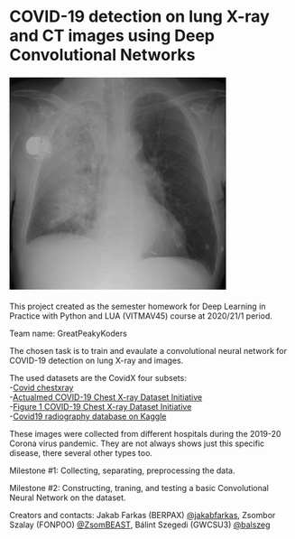 # COVID-19 detection on lung X-ray and CT images using Deep Convolutional Networks

![](xray.gif)

This project created as the semester homework for Deep Learning in Practice with Python and LUA (VITMAV45) course at 2020/21/1 period.

Team name: GreatPeakyKoders

The chosen task is to train and evaulate a convolutional neural network for COVID-19 detection on lung X-ray and images.

The used datasets are the CovidX four subsets: <br/>
-[Covid chestxray](https://github.com/ieee8023/covid-chestxray-dataset) <br/>
-[Actualmed COVID-19 Chest X-ray Dataset Initiative](https://github.com/agchung/Actualmed-COVID-chestxray-dataset) <br/>
-[Figure 1 COVID-19 Chest X-ray Dataset Initiative](https://github.com/agchung/Figure1-COVID-chestxray-dataset) <br/>
-[Covid19 radiography database on Kaggle](https://www.kaggle.com/tawsifurrahman/covid19-radiography-database) <br/>

These images were collected from different hospitals during the 2019-20 Corona virus pandemic. They are not always shows just this specific disease, there several other types too.

Milestone #1:
Collecting, separating, preprocessing the data.

Milestone #2:
Constructing, traning, and testing a basic Convolutional Neural Network on the dataset.

Creators and contacts: Jakab Farkas (BERPAX) [@jakabfarkas](https://github.com/jakabfarkas), Zsombor Szalay (FONP0O) [@ZsomBEAST](https://github.com/ZsomBEAST), Bálint Szegedi (GWCSU3) [@balszeg](https://github.com/balszeg)

